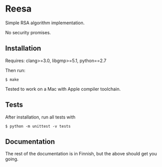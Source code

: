 Reesa
===

Simple RSA algorithm implementation.

No security promises.

Installation
---

Requires: clang>=3.0, libgmp>=5.1, python==2.7

Then run:

    $ make

Tested to work on a Mac with Apple compiler toolchain.

Tests
---

After installation, run all tests with

    $ python -m unittest -v tests

Documentation
---

The rest of the documentation is in Finnish, but the above should get
you going.
